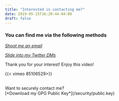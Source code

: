 ```yaml
---
title: "Interested in contacting me?"
date: 2019-05-15T16:20:44-04:00
draft: false
---
```


### You can find me via the following methods

[*Shoot me an email*](mailto:contact@tsmanikandan.com)

[*Slide into my Twitter DMs*](https://twitter.com/itsrainingmani)

Thank you for your interest! Enjoy this video!

{{< vimeo 85106529>}}

<br>
Want to securely contact me?
<br>
[*Download my GPG Public Key*](/security/public.key)
